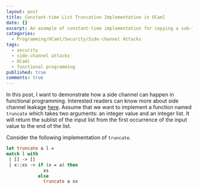 ```yaml
---
layout: post
title: Constant-time List Truncation Implementation in OCaml
date: {}
excerpt: An example of constant-time implementation for copying a sub-list in OCaml.
categories:
  - Programming/OCaml/Security/Side-channel Attacks
tags:
  - security
  - side-channel attacks
  - OCaml
  - functional programming
published: true
comments: true
---
```

In this post, I want to demonstrate how a side channel can happen in functional programming. Interested readers can know more about side channel leakage [here][1]. Assume that we want to implement a function named `truncate` which takes two arguments: an integer value and an integer list. It will return the sublist of the input list from the first occurrence of the input value to the end of the list.

Consider the following implementation of `truncate`. 

```ocaml
let truncate a l =
match l with
 | [] -> []
 | x::xs -> if (x = a) then 
              xs 
            else 
              truncate a xs
```

[1]: https://en.wikipedia.org/wiki/Side-channel_attack